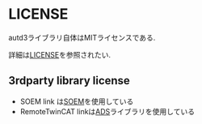 # LICENSE

autd3ライブラリ自体はMITライセンスである.

詳細は[LICENSE](https://github.com/shinolab/autd3/blob/master/LICENSE)を参照されたい.

## 3rdparty library license

- SOEM link は[SOEM](https://github.com/OpenEtherCATsociety/SOEM)を使用している
- RemoteTwinCAT linkは[ADS](https://github.com/Beckhoff/ADS)ライブラリを使用している
